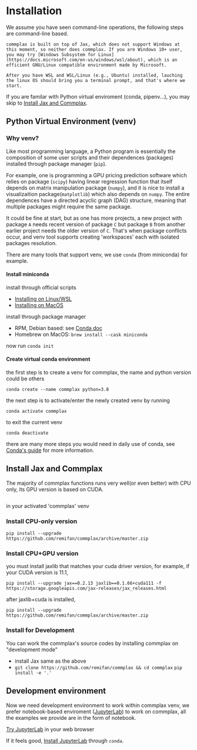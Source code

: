 # Installation

We assume you have seen command-line operations, the following steps are command-line based.

```{admonition} Windows
commplax is built on top of Jax, which does not support Windows at this moment, so neither does commplax. If you are Windows 10+ user, you may try [Windows Subsystem for Linux](https://docs.microsoft.com/en-us/windows/wsl/about), which is an efficient GNU/Linux compatible environment made by Microsoft.

After you have WSL and WSL/Linux (e.g., Ubuntu) installed, lauching the linux OS should bring you a terminal prompt, and that's where we start.
```

If you are familar with Python virtual enviroment (conda, pipenv...), you may skip to [Install Jax and Commplax](#install-jax-and-commplax).


## Python Virtual Environment (venv)

### Why venv?
Like most programming language, a Python program is essentially the composition of some user scripts and their dependences (packages) installed through package manager (`pip`).

For example, one is programming a GPU pricing prediction software which relies on package (`scipy`) having linear regression function that itself depends on matrix manipulation package (`numpy`), and it is nice to install a visualizaition package(`matplotlib`) which also depends on `numpy`. The entire dependences have a directed acyclic graph (DAG) structure, meaning that multiple packages might require the same package.

It could be fine at start, but as one has more projects, a new project with package `A` needs recent version of package `C` but package `B` from another earlier project needs the older version of `C`. That's when package conflicts occur, and venv tool supports creating 'workspaces' each with isolated packages resolution.

There are many tools that support venv, we use `conda` (from miniconda) for example.

#### Install miniconda
install through official scripts
- [Installing on Linux/WSL](https://docs.conda.io/projects/conda/en/latest/user-guide/install/linux.html)
- [Installing on MacOS](https://docs.conda.io/projects/conda/en/latest/user-guide/install/macos.html)

install through package manager
- RPM, Debian based: see [Conda doc](https://docs.conda.io/projects/conda/en/latest/user-guide/install/rpm-debian.html)
- Homebrew on MacOS: `brew install --cask miniconda`

now run `conda init`

#### Create virtual conda environment
the first step is to create a venv for commplax, the name and python version could be others 

`conda create --name commplax python=3.8`

the next step is to activate/enter the newly created venv by running

`conda activate commplax`

to exit the current venv

`conda deactivate`

there are many more steps you would need in daily use of conda, see [Conda's guide](https://conda.io/projects/conda/en/latest/user-guide/getting-started.html) for more information.


## Install Jax and Commplax
The majority of commplax functions runs very well(or even better) with CPU only, its GPU version is based on CUDA.

```{note} For regular Window 10 users, WSL currently has no support to use GPU-CUDA, see [WSLg](https://github.com/microsoft/wslg) project
```

in your activated 'commplax' venv

### Install CPU-only version
```
pip install --upgrade https://github.com/remifan/commplax/archive/master.zip
```
### Install CPU+GPU version
you must install jaxlib that matches your cuda driver version, for example, if your CUDA version is 11.1,
```
pip install --upgrade jax==0.2.13 jaxlib==0.1.66+cuda111 -f https://storage.googleapis.com/jax-releases/jax_releases.html
```

after jaxlib+cuda is installed,
```
pip install --upgrade https://github.com/remifan/commplax/archive/master.zip
```

### Install for Development
You can work the commplax's source codes by installing commplax on "development mode"

- install Jax same as the above
- `git clone https://github.com/remifan/commplax && cd commplax`
  `pip install -e '.'`


## Development environment
Now we need development environment to work within commplax venv, we prefer notebook-based enviroment ([JupyterLab](https://jupyter.org/index.html)) to work on commplax, all the examples we provide are in the form of notebook.

[Try JupyterLab](https://jupyter.org/try) in your web browser

If it feels good, [Install JupyterLab](https://jupyter.org/install.html) through `conda`.

```{note} Though it is convenient to install JupyterLab alongside commplax in the same venv. To minimize the risk of package confilcts, a better practice is to install JupyterLab in a standalone venv, and [add other venvs to JupyterLab](https://stackoverflow.com/a/53546634)
```

